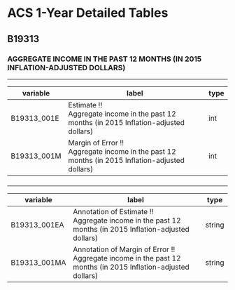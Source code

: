# ACS 1-Year Detailed Tables

## B19313

### AGGREGATE INCOME IN THE PAST 12 MONTHS (IN 2015 INFLATION-ADJUSTED DOLLARS)

___

| variable | label | type |
| ----- | ----- | ----- |
| B19313_001E | Estimate !!<br>Aggregate income in the past 12 months (in 2015 Inflation-adjusted dollars) | int |
| B19313_001M | Margin of Error !!<br>Aggregate income in the past 12 months (in 2015 Inflation-adjusted dollars) | int |
### 

___

| variable | label | type |
| ----- | ----- | ----- |
| B19313_001EA | Annotation of Estimate !!<br>Aggregate income in the past 12 months (in 2015 Inflation-adjusted dollars) | string |
| B19313_001MA | Annotation of Margin of Error !!<br>Aggregate income in the past 12 months (in 2015 Inflation-adjusted dollars) | string |

